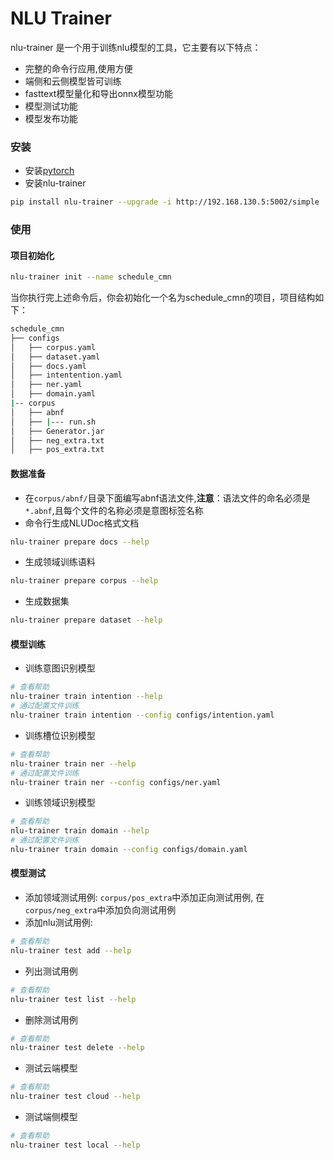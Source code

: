 # NLU Trainer

nlu-trainer 是一个用于训练nlu模型的工具，它主要有以下特点：

- 完整的命令行应用,使用方便
- 端侧和云侧模型皆可训练
- fasttext模型量化和导出onnx模型功能
- 模型测试功能
- 模型发布功能

### 安装
- 安装[pytorch](https://pytorch.org/)
- 安装nlu-trainer
```bash
pip install nlu-trainer --upgrade -i http://192.168.130.5:5002/simple  --trusted-host 192.168.130.5 --extra-index-url https://mirrors.aliyun.com/pypi/simple/
```

### 使用

#### 项目初始化
```bash
nlu-trainer init --name schedule_cmn
```
当你执行完上述命令后，你会初始化一个名为schedule_cmn的项目，项目结构如下：
```bash
schedule_cmn
├── configs
│   ├── corpus.yaml
│   ├── dataset.yaml
│   ├── docs.yaml
│   ├── intentention.yaml
│   ├── ner.yaml
│   ├── domain.yaml
|-- corpus
│   ├── abnf
│   ├── |--- run.sh
│   ├── Generator.jar
│   ├── neg_extra.txt
│   ├── pos_extra.txt

```

#### 数据准备
- 在`corpus/abnf/`目录下面编写abnf语法文件,**注意**：语法文件的命名必须是`*.abnf`,且每个文件的名称必须是意图标签名称
- 命令行生成NLUDoc格式文档
```bash
nlu-trainer prepare docs --help
```
- 生成领域训练语料
```bash
nlu-trainer prepare corpus --help
```
- 生成数据集
```bash
nlu-trainer prepare dataset --help
```

#### 模型训练
- 训练意图识别模型
```bash
# 查看帮助
nlu-trainer train intention --help
# 通过配置文件训练
nlu-trainer train intention --config configs/intention.yaml
```
- 训练槽位识别模型
```bash
# 查看帮助
nlu-trainer train ner --help
# 通过配置文件训练
nlu-trainer train ner --config configs/ner.yaml
```
- 训练领域识别模型
```bash
# 查看帮助
nlu-trainer train domain --help
# 通过配置文件训练
nlu-trainer train domain --config configs/domain.yaml
```

#### 模型测试

- 添加领域测试用例: `corpus/pos_extra`中添加正向测试用例, 在`corpus/neg_extra`中添加负向测试用例
- 添加nlu测试用例:
```bash
# 查看帮助
nlu-trainer test add --help
```
- 列出测试用例
```bash
# 查看帮助
nlu-trainer test list --help
```

- 删除测试用例
```bash
# 查看帮助
nlu-trainer test delete --help
```


- 测试云端模型
```bash
# 查看帮助
nlu-trainer test cloud --help
```

- 测试端侧模型
```bash
# 查看帮助
nlu-trainer test local --help
```


